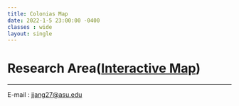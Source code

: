 ```yaml
---
title: Colonias Map
date: 2022-1-5 23:00:00 -0400
classes : wide
layout: single
---
```

# Research Area([Interactive Map](https://geoai-rl.github.io/ReproducePNAS.html))
* * *
E-mail : jjang27@asu.edu

